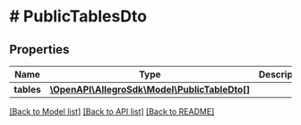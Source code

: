 # # PublicTablesDto

## Properties

Name | Type | Description | Notes
------------ | ------------- | ------------- | -------------
**tables** | [**\OpenAPI\AllegroSdk\Model\PublicTableDto[]**](PublicTableDto.md) |  |

[[Back to Model list]](../../README.md#models) [[Back to API list]](../../README.md#endpoints) [[Back to README]](../../README.md)
